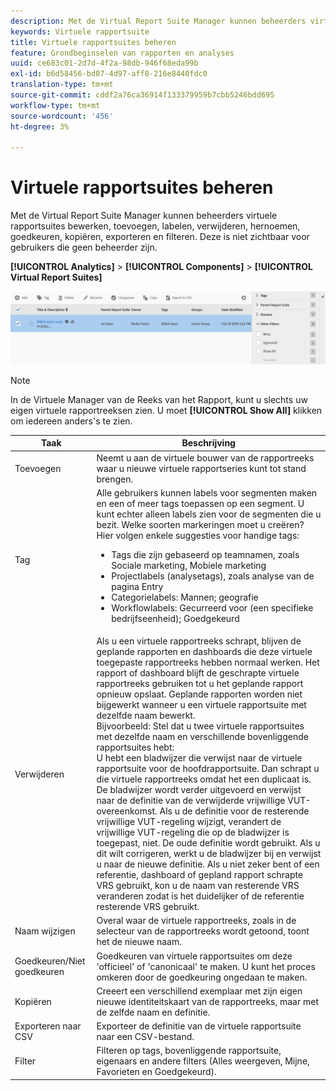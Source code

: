 ```yaml
---
description: Met de Virtual Report Suite Manager kunnen beheerders virtuele rapportsuites bewerken, toevoegen, labelen, verwijderen, hernoemen, goedkeuren, kopiëren, exporteren en filteren. Deze is niet zichtbaar voor gebruikers die geen beheerder zijn.
keywords: Virtuele rapportsuite
title: Virtuele rapportsuites beheren
feature: Grondbeginselen van rapporten en analyses
uuid: ce683c01-2d7d-4f2a-98db-946f68eda99b
exl-id: b6d58456-bd07-4d97-aff8-216e8440fdc0
translation-type: tm+mt
source-git-commit: cddf2a76ca36914f133379959b7cbb5246bdd695
workflow-type: tm+mt
source-wordcount: '456'
ht-degree: 3%

---
```


# Virtuele rapportsuites beheren

Met de Virtual Report Suite Manager kunnen beheerders virtuele rapportsuites bewerken, toevoegen, labelen, verwijderen, hernoemen, goedkeuren, kopiëren, exporteren en filteren. Deze is niet zichtbaar voor gebruikers die geen beheerder zijn.

**[!UICONTROL Analytics]** > **[!UICONTROL Components]** > **[!UICONTROL Virtual Report Suites]**

![](assets/vrs-manage.png)

>[!NOTE]
>
>In de Virtuele Manager van de Reeks van het Rapport, kunt u slechts uw eigen virtuele rapportreeksen zien. U moet **[!UICONTROL Show All]** klikken om iedereen anders&#39;s te zien.

| Taak | Beschrijving |
|--- |--- |
| Toevoegen | Neemt u aan de virtuele bouwer van de rapportreeks waar u nieuwe virtuele rapportseries kunt tot stand brengen. |
| Tag | Alle gebruikers kunnen labels voor segmenten maken en een of meer tags toepassen op een segment. U kunt echter alleen labels zien voor de segmenten die u bezit. Welke soorten markeringen moet u creëren? Hier volgen enkele suggesties voor handige tags:<ul><li>Tags die zijn gebaseerd op teamnamen, zoals Sociale marketing, Mobiele marketing</li><li>Projectlabels (analysetags), zoals analyse van de pagina Entry</li><li>Categorielabels: Mannen; geografie</li><li>Workflowlabels: Gecurreerd voor (een specifieke bedrijfseenheid); Goedgekeurd</li></ul> |
| Verwijderen | Als u een virtuele rapportreeks schrapt, blijven de geplande rapporten en dashboards die deze virtuele toegepaste rapportreeks hebben normaal werken. Het rapport of dashboard blijft de geschrapte virtuele rapportreeks gebruiken tot u het geplande rapport opnieuw opslaat.  Geplande rapporten worden niet bijgewerkt wanneer u een virtuele rapportsuite met dezelfde naam bewerkt.<br>Bijvoorbeeld: Stel dat u twee virtuele rapportsuites met dezelfde naam en verschillende bovenliggende rapportsuites hebt:<br>U hebt een bladwijzer die verwijst naar de virtuele rapportsuite voor de hoofdrapportsuite. Dan schrapt u die virtuele rapportreeks omdat het een duplicaat is. De bladwijzer wordt verder uitgevoerd en verwijst naar de definitie van de verwijderde vrijwillige VUT-overeenkomst. Als u de definitie voor de resterende vrijwillige VUT-regeling wijzigt, verandert de vrijwillige VUT-regeling die op de bladwijzer is toegepast, niet. De oude definitie wordt gebruikt. Als u dit wilt corrigeren, werkt u de bladwijzer bij en verwijst u naar de nieuwe definitie. Als u niet zeker bent of een referentie, dashboard of gepland rapport schrapte VRS gebruikt, kon u de naam van resterende VRS veranderen zodat is het duidelijker of de referentie resterende VRS gebruikt. |
| Naam wijzigen | Overal waar de virtuele rapportreeks, zoals in de selecteur van de rapportreeks wordt getoond, toont het de nieuwe naam. |
| Goedkeuren/Niet goedkeuren | Goedkeuren van virtuele rapportsuites om deze &#39;officieel&#39; of &#39;canonicaal&#39; te maken. U kunt het proces omkeren door de goedkeuring ongedaan te maken. |
| Kopiëren | Creeert een verschillend exemplaar met zijn eigen nieuwe identiteitskaart van de rapportreeks, maar met de zelfde naam en definitie. |
| Exporteren naar CSV | Exporteer de definitie van de virtuele rapportsuite naar een CSV-bestand. |
| Filter | Filteren op tags, bovenliggende rapportsuite, eigenaars en andere filters (Alles weergeven, Mijne, Favorieten en Goedgekeurd). |
